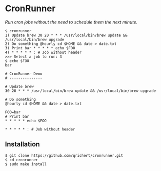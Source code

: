 # CronRunner

_Run cron jobs without the need to schedule them the next minute._

```console
$ cronrunner
1) Update brew 30 20 * * * /usr/local/bin/brew update && /usr/local/bin/brew upgrade
2) Do something @hourly cd $HOME && date > date.txt
3) Print bar * * * * * echo $FOO
4) * * * * * : # Job without header
>>> Select a job to run: 3
$ echo $FOO
bar
```

```crontab
# CronRunner Demo
# ---------------

# Update brew
30 20 * * * /usr/local/bin/brew update && /usr/local/bin/brew upgrade

# Do something
@hourly cd $HOME && date > date.txt

FOO=bar
# Print bar
* * * * * echo $FOO

* * * * * : # Job without header
```

## Installation

```console
$ git clone https://github.com/qrichert/cronrunner.git
$ cd cronrunner
$ sudo make install
```
